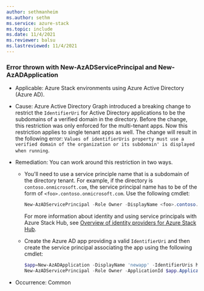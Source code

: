 ```yaml
---
author: sethmanheim
ms.author: sethm
ms.service: azure-stack
ms.topic: include
ms.date: 11/4/2021
ms.reviewer: balsu
ms.lastreviewed: 11/4/2021
---
```


### Error thrown with New-AzADServicePrincipal and New-AzADApplication

- Applicable: Azure Stack environments using Azure Active Directory (Azure AD).
- Cause: Azure Active Directory Graph introduced a breaking change to restrict the `IdentifierUri` for Active Directory applications to be the subdomains of a verified domain in the directory. Before the change, this restriction was only enforced for the multi-tenant apps. Now this restriction applies to single tenant apps as well. The change will result in the following error: `Values of identifierUris property must use a verified domain of the organization or its subdomain' is displayed when running`. 
- Remediation: You can work around this restriction in two ways.
    - You'll need to use a service principle name that is a subdomain of the directory tenant. For example, if the directory is `contoso.onmicrosoft.com`, the service principal name has to be of the form of `<foo>.contoso.onmicrosoft.com`. Use the following cmdlet:
        ```powershell  
        New-AzADServicePrincipal -Role Owner -DisplayName <foo>.contoso.onmicrosoft.com
        ```
        For more information about identity and using service principals with Azure Stack Hub, see [Overview of identity providers for Azure Stack Hub](/azure-stack/operator/azure-stack-identity-overview).
    
    - Create the Azure AD app providing a valid `IdentifierUri` and then create the service principal associating the app using the following cmdlet:
        ```powershell  
        $app=New-AzADApplication -DisplayName 'newapp' -IdentifierUris http://anything.contoso.onmicrosoft.com
        New-AzADServicePrincipal -Role Owner -ApplicationId $app.ApplicationId
        ```

- Occurrence: Common